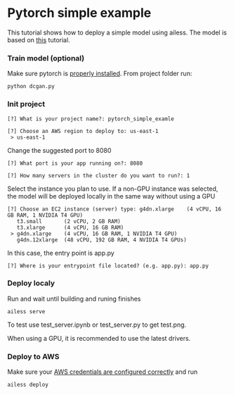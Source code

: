
# Pytorch simple example

This tutorial shows how to deploy a simple model using ailess. The model is based on [this](https://pytorch.org/tutorials/beginner/dcgan_faces_tutorial.html) tutorial.

### Train model (optional)
Make sure pytorch is [properly installed](https://pytorch.org/get-started/locally/). From project folder run:
```console
python dcgan.py
```

### Init project

```console
[?] What is your project name?: pytorch_simple_examle
 ```

```console
[?] Choose an AWS region to deploy to: us-east-1
 > us-east-1
```
Сhange the suggested port to 8080
```console
[?] What port is your app running on?: 8080
```

```console
[?] How many servers in the cluster do you want to run?: 1
```
Select the instance you plan to use. If a non-GPU instance was selected, the model will be deployed locally in the same way without using a GPU
```console
[?] Choose an EC2 instance (server) type: g4dn.xlarge    (4 vCPU, 16 GB RAM, 1 NVIDIA T4 GPU)
   t3.small       (2 vCPU, 2 GB RAM)
   t3.xlarge      (4 vCPU, 16 GB RAM)
 > g4dn.xlarge    (4 vCPU, 16 GB RAM, 1 NVIDIA T4 GPU)
   g4dn.12xlarge  (48 vCPU, 192 GB RAM, 4 NVIDIA T4 GPUs)
```
In this case, the entry point is app.py
```console
[?] Where is your entrypoint file located? (e.g. app.py): app.py
```
### Deploy localy
Run and wait until building and runing finishes
```console
ailess serve
```
To test use test_server.ipynb or test_server.py to get test.png.

When using a GPU, it is recommended to use the latest drivers.
### Deploy to AWS
Make sure your [AWS credentials are configured correctly](https://github.com/dat1-co/ailess-cli/blob/main/readme.md#accessing-aws-resources) and run
```console
ailess deploy
```
